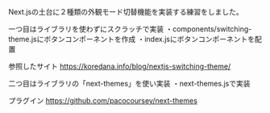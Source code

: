 
Next.jsの土台に２種類の外観モード切替機能を実装する練習をしました。


一つ目はライブラリを使わずにスクラッチで実装
・components/switching-theme.jsにボタンコンポーネントを作成
・index.jsにボタンコンポーネントを配置

参照したサイト https://koredana.info/blog/nextjs-switching-theme/

二つ目はライブラリの「next-themes」を使い実装
・next-themes.jsで実装

プラグイン https://github.com/pacocoursey/next-themes